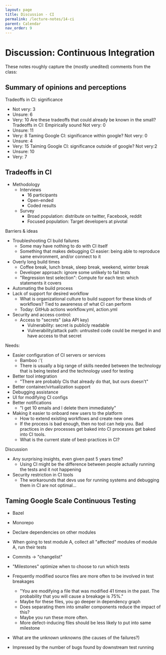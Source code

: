 ```yaml
---
layout: page
title: Discussion - CI
permalink: /lecture-notes/14-ci
parent: Calendar
nav_order: 9
---
```

# Discussion: Continuous Integration
These notes roughly capture the (mostly unedited) comments from the class:

## Summary of opinions and perceptions
Tradeoffs in CI: significance
* Not very: 3
* Unsure: 6
* Very: 10
Are these tradeoffs that could already be known in the small?
Tradeoffs in CI: Empirically sound
Not very: 0
* Unsure: 11
* Very: 8
Taming Google CI: significance within google?
Not very: 0 
* Unsure: 4
* Very: 15
Taiming Google CI: significance outside of google?
Not very:2
* Unsure: 10
* Very: 7

## Tradeoffs in CI
* Methodology
	* Interviews
		* 16 participants
		* Open-ended
		* Coded results
	* Survey
		* Broad population: distribute on twitter, Facebook, reddit
		* Focused population: Target developers at pivotal

Barriers & ideas
* Troubleshooting CI build failures
	* Some may have nothing to do with CI itself
	* Something that makes debugging CI easier: being able to reproduce same environment, and/or connect to it
* Overly long build times
	* Coffee break, lunch break, sleep break, weekend, winter break
	* Developer approach: ignore some unlikely to fail tests
	* "Regression test selection": Compute for each test: which statements it covers 
* Automating the build process
* Lack of support for desired workflow
	* What is organizational culture to build support for these kinds of workflows? Tied to awareness of what CI can perform
	* Today: GitHub actions workflow.yml, action.yml
* Security and access control:
	* Access to "secrets" (aka API key)
		* Vulnerability: secret is publicly readable
		* Vulnerability/attack path: untrusted code could be merged in and have access to that secret

Needs:
* Easier configuration of CI servers or services
	* Bamboo :'(
	* There is usually a big range of skills needed between the technology that is being tested and the technology used for testing
* Better tool integration
	* "There are probably CIs that already do that, but ours doesn't"
* Better container/virtualization support
* Debugging assistance
* UI for modifying CI configs
* Better notifications
	* "I get 10 emails and I delete them immediately"
* Making it easier to onboard new users to the platform
	* How to extend existing workflows and create new ones
	* If the process is bad enough, then no tool can help you. Bad practices in dev processes get baked into CI processes get baked into CI tools.
	* What is the current state of best-practices in CI?

Discussion
* Any surprising insights, even given past 5 years time?
	* Using CI might be the difference between people actually running the tests and it not happening
* Security restriction in CI tools
	* The workarounds that devs use for running systems and debugging them in CI are not optimal...


## Taming Google Scale Continuous Testing
* Bazel
* Monorepo
* Declare dependencies on other modules
* When going to test module A, collect all "affected" modules of module A, run their tests
* Commits -> "changelist"

* "Milestones" optimize when to choose to run which tests
* Frequently modified source files are more often to be involved in test breakages
	* "You are modifying a file that was modified 41 times in the past. The probability that you will cause a breakage is 75%."
	* Maybe for these files, you go deeper in dependency graph
	* Does separating them into smaller components reduce the impact of this?
	* Maybe you run these more often.
	* More defect-inducing files should be less likely to put into same milestone 
* What are the unknown unknowns (the causes of the failures?)
* Impressed by the number of bugs found by downstream test running
